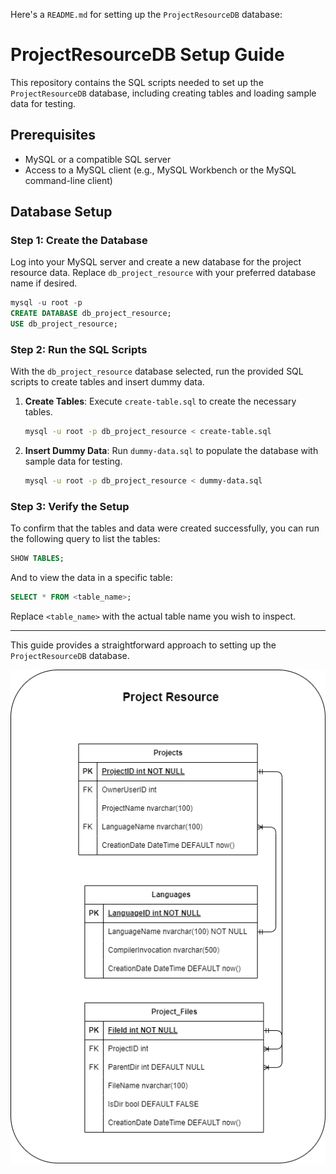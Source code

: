 Here's a `README.md` for setting up the `ProjectResourceDB` database:

# ProjectResourceDB Setup Guide

This repository contains the SQL scripts needed to set up the `ProjectResourceDB` database, including creating tables and loading sample data for testing.

## Prerequisites

- MySQL or a compatible SQL server
- Access to a MySQL client (e.g., MySQL Workbench or the MySQL command-line client)

## Database Setup

### Step 1: Create the Database

Log into your MySQL server and create a new database for the project resource data. Replace `db_project_resource` with your preferred database name if desired.

```sql
mysql -u root -p
CREATE DATABASE db_project_resource;
USE db_project_resource;
```

### Step 2: Run the SQL Scripts

With the `db_project_resource` database selected, run the provided SQL scripts to create tables and insert dummy data.

1. **Create Tables**: Execute `create-table.sql` to create the necessary tables.

   ```bash
   mysql -u root -p db_project_resource < create-table.sql
   ```

2. **Insert Dummy Data**: Run `dummy-data.sql` to populate the database with sample data for testing.

   ```bash
   mysql -u root -p db_project_resource < dummy-data.sql
   ```

### Step 3: Verify the Setup

To confirm that the tables and data were created successfully, you can run the following query to list the tables:

```sql
SHOW TABLES;
```

And to view the data in a specific table:

```sql
SELECT * FROM <table_name>;
```

Replace `<table_name>` with the actual table name you wish to inspect.

---

This guide provides a straightforward approach to setting up the `ProjectResourceDB` database.

![db_graph](./project_resource_db_graph.png)
